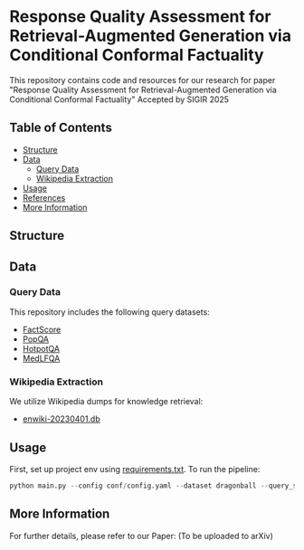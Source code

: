 # Response Quality Assessment for Retrieval-Augmented Generation via Conditional Conformal Factuality

This repository contains code and resources for our research for paper "Response Quality Assessment for Retrieval-Augmented
Generation via Conditional Conformal Factuality" Accepted by SIGIR 2025

## Table of Contents
- [Structure](#Structure)
- [Data](#data)
  - [Query Data](#query-data)
  - [Wikipedia Extraction](#wikipedia-extraction)
- [Usage](#usage)
- [References](#references)
- [More Information](#more-information)

## Structure


## Data
### Query Data
This repository includes the following query datasets:
- [FactScore](https://arxiv.org/abs/2305.14251)
- [PopQA](https://huggingface.co/datasets/akariasai/PopQA)
- [HotpotQA](https://huggingface.co/datasets/hotpotqa/hotpot_qa)
- [MedLFQA](https://github.com/jjcherian/conformal-safety/tree/main/data/MedLFQAv2)

### Wikipedia Extraction
We utilize Wikipedia dumps for knowledge retrieval:
- [enwiki-20230401.db](https://drive.google.com/file/d/1mekls6OGOKLmt7gYtHs0WGf5oTamTNat/view?usp=drive_link)

## Usage
First, set up project env using [requirements.txt](requirements.txt).
To run the pipeline:
```python
python main.py --config conf/config.yaml --dataset dragonball --query_size 500
```


## More Information
For further details, please refer to our Paper: (To be uploaded to arXiv)

